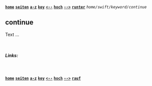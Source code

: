 <!-- Navigation top -->
[__`home`__][home] [__`seiten`__][seiten] [__`a-z`__][content] [__`key`__][content2] [__`<--`__][left] [__`hoch`__][up] [__`-->`__][right] [__`runter`__][bottom] _`home/swift/keyword/continue`_

<!-- Navigation links -->
[home]:     ./home
[seiten]:   ./home-pages
[content]:  ./home-content-az
[content2]: ./swift-keyword-az
[left]:     ./swift-keyword-class  
[up]:       ./swift-keywords
[right]:    ./swift-keyword-convenience      
[top]:      #
[bottom]:   #links

<!-- CONTENT START ############################################## -->

## continue

Text ...

<!-- Content navigation -->
[](#) [](#) [](#)

<!-- ToDos -->
<!-- 
-->

<!--
### CHAPTER

#### SUBCHAPTER
-->

<!-- Program code -->
<!--
```swift
// Programmcode
```
-->

<!-- CONTENT END ############################################## -->

<!-- Comment [__`rauf`__][top] [__`runter`__][bottom] -->

<!-- Links --> <br> 
##### Links:
<!--
[`TEXT`](LINK) _<sub>`by Apple Dokumentation`</sub>_
[`TEXT`](LINK) _<sub>`by Swift.org`</sub>_
[`TEXT`](LINK) _<sub>`by AUTHOR, YEAR`</sub>_
-->

<!--
##### Videos:
[`"TEXT"`](LINK) _<sub>`by AUTHOR, YEAR, Xmin`</sub>_
-->

<!-- Navigation bottom --> <br>
<!-- ###### <sub>_</sub> Ersatz Sprungmarke, wenn keine Links -->
[__`home`__][home] [__`seiten`__][seiten] [__`a-z`__][content] [__`key`__][content2] [__`<--`__][left] [__`hoch`__][up] [__`-->`__][right] [__`rauf`__][top]